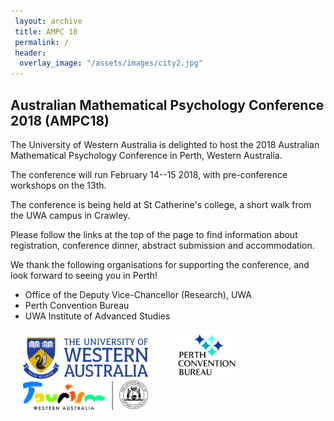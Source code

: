 ```yaml
---
 layout: archive
 title: AMPC 18
 permalink: /
 header:
  overlay_image: "/assets/images/city2.jpg"
---
```


## Australian Mathematical Psychology Conference 2018 (AMPC18)

The University of Western Australia is delighted to host the 2018 Australian Mathematical Psychology Conference in Perth, Western Australia.

The conference will run February 14--15 2018, with pre-conference workshops on the 13th.

The conference is being held at St Catherine's college, a short walk from the UWA campus in Crawley.

Please follow the links at the top of the page to find information about registration, conference dinner, abstract submission and accommodation.

We thank the following organisations for supporting the conference, and look forward to seeing you in Perth!

* Office of the Deputy Vice-Chancellor (Research), UWA
* Perth Convention Bureau
* UWA Institute of Advanced Studies

<img src="assets/images/UWA-Full-Hor-CMYK.png" width="200" hspace="20"/> <img src="assets/images/(ILL CMYK) PCB logo HIGH RES.JPG" width="100" hspace="20"/> <img src="assets/images/TWA + Govt - Colour.jpg" width="200" hspace="20"/> 




